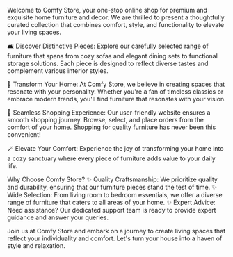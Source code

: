 Welcome to Comfy Store, your one-stop online shop for premium and exquisite home furniture and decor. We are thrilled to present a thoughtfully curated collection that combines comfort, style, and functionality to elevate your living spaces.

🛋️ Discover Distinctive Pieces: Explore our carefully selected range of furniture that spans from cozy sofas and elegant dining sets to functional storage solutions. Each piece is designed to reflect diverse tastes and complement various interior styles.

🏡 Transform Your Home: At Comfy Store, we believe in creating spaces that resonate with your personality. Whether you're a fan of timeless classics or embrace modern trends, you'll find furniture that resonates with your vision.

🛒 Seamless Shopping Experience: Our user-friendly website ensures a smooth shopping journey. Browse, select, and place orders from the comfort of your home. Shopping for quality furniture has never been this convenient!

🪄 Elevate Your Comfort: Experience the joy of transforming your home into a cozy sanctuary where every piece of furniture adds value to your daily life.

Why Choose Comfy Store?
✨ Quality Craftsmanship: We prioritize quality and durability, ensuring that our furniture pieces stand the test of time.
✨ Wide Selection: From living room to bedroom essentials, we offer a diverse range of furniture that caters to all areas of your home.
✨ Expert Advice: Need assistance? Our dedicated support team is ready to provide expert guidance and answer your queries.

Join us at Comfy Store and embark on a journey to create living spaces that reflect your individuality and comfort. Let's turn your house into a haven of style and relaxation.

